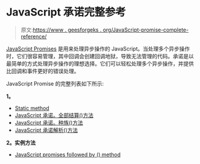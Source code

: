 # JavaScript 承诺完整参考

> 原文:[https://www . geesforgeks . org/JavaScript-promise-complete-reference/](https://www.geeksforgeeks.org/javascript-promise-complete-reference/)

[JavaScript Promises](https://www.geeksforgeeks.org/javascript-promises/) 是用来处理异步操作的 JavaScript。当处理多个异步操作时，它们很容易管理，其中回调会创建回调地狱，导致无法管理的代码。承诺是以最简单的方式处理异步操作的理想选择。它们可以轻松处理多个异步操作，并提供比回调和事件更好的错误处理。

JavaScript Promise 的完整列表如下所示:

**1。**

*   [Static method](https://www.geeksforgeeks.org/javascript-promise-all-method/)
*   [JavaScript 承诺。全部结算()方法](https://www.geeksforgeeks.org/javascript-promise-allsettled-method/)
*   [JavaScript 承诺。种族()方法](https://www.geeksforgeeks.org/javascript-promise-race-method/)
*   [JavaScript 承诺解析()方法](https://www.geeksforgeeks.org/javascript-promise-resolve-method/)

**2。实例方法**

*   [JavaScript promises followed by () method](https://www.geeksforgeeks.org/why-we-use-then-method-in-javascript/)